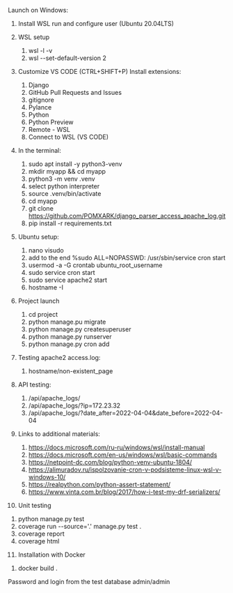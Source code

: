 Launch on Windows:

1. Install WSL run and configure user (Ubuntu 20.04LTS)

2. WSL setup
    1) wsl -l -v
    2) wsl --set-default-version 2

3. Customize VS CODE (CTRL+SHIFT+P)
Install extensions:
    1) Django
    2) GitHub Pull Requests and Issues
    3) gitignore
    4) Pylance
    5) Python
    6) Python Preview
    7) Remote - WSL
    8) Connect to WSL (VS CODE)

5. In the terminal:
    1) sudo apt install -y python3-venv
    2) mkdir myapp && cd myapp
    3) python3 -m venv .venv
    5) select python interpreter
    6) source .venv/bin/activate
    4) cd myapp
    5) git clone https://github.com/POMXARK/django_parser_access_apache_log.git
    6) pip install -r requirements.txt
 
 5. Ubuntu setup:
    1) nano visudo
    2) add to the end %sudo ALL=NOPASSWD: /usr/sbin/service cron start
    3) usermod -a -G crontab ubuntu_root_username
    1) sudo service cron start
    2) sudo service apache2 start
    3) hostname -I

 6. Project launch
    1) cd project
    2) python manage.pu migrate
    3) python manage.py createsuperuser
    4) python manage.py runserver
    5) python manage.py cron add

 7. Testing apache2 access.log:
    1) hostname/non-existent_page

 8. API testing:
    1) /api/apache_logs/
    2) /api/apache_logs/?ip=172.23.32
    3) /api/apache_logs/?date_after=2022-04-04&date_before=2022-04-04

 9. Links to additional materials:
    1) https://docs.microsoft.com/ru-ru/windows/wsl/install-manual
    2) https://docs.microsoft.com/en-us/windows/wsl/basic-commands
    3) https://netpoint-dc.com/blog/python-venv-ubuntu-1804/
    4) https://alimuradov.ru/ispolzovanie-cron-v-podsisteme-linux-wsl-v-windows-10/
    5) https://realpython.com/python-assert-statement/
    6) https://www.vinta.com.br/blog/2017/how-i-test-my-drf-serializers/

10. Unit testing
   1) python manage.py test
   2) coverage run --source='.' manage.py test .
   3) coverage report
   4) coverage html

11. Installation with Docker
   1) docker build .

   Password and login from the test database admin/admin